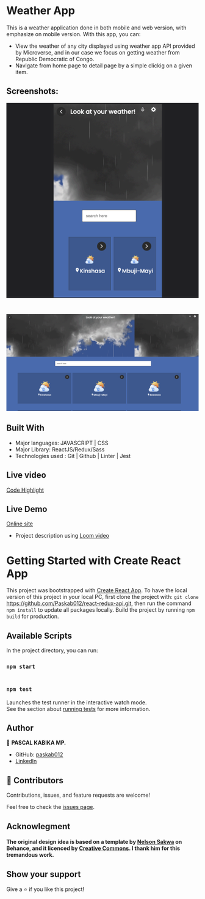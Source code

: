 # Weather App

This is a weather application done in both mobile and web version, with emphasize on mobile version. With this app, you can:
- View the weather of any city displayed using weather app API provided by Microverse, and in our case we focus on getting weather from Republic Democratic of Congo.
- Navigate from home page to detail page by a simple clickig on a given item.

## Screenshots: 

![mobile](./mobileVer.png)

#

![webversion](./webVer.png)

## Built With

- Major languages: JAVASCRIPT | CSS 
- Major Library: ReactJS/Redux/Sass
- Technologies used : Git | Github | Linter | Jest

## Live video

[Code Highlight](https://www.loom.com/share/8b122832d5f847caa896c021374589c0)

## Live Demo

[Online site](https://62641e7c471dd4520bd702de--weather-app-rdc.netlify.app/)

- Project description using
[Loom video](https://www.loom.com/share/8b122832d5f847caa896c021374589c0)
# Getting Started with Create React App

This project was bootstrapped with [Create React App](https://github.com/facebook/create-react-app).
To have the local version of this project in your local PC, first clone the project with: `git clone` https://github.com/Paskab012/react-redux-api.git,
then run the command `npm install` to update all packages locally.
Build the project by running `npm build`
for production.
## Available Scripts

In the project directory, you can run:

### `npm start`
#
### `npm test`

Launches the test runner in the interactive watch mode.\
See the section about [running tests](https://facebook.github.io/create-react-app/docs/running-tests) for more information.

## Author
👤 **PASCAL KABIKA MP.**

- GitHub: [paskab012](https://github.com/KABIKA681?tab=overview&from=2021-12-01&to=2021-12-31)
- [LinkedIn](https://www.linkedin.com/in/pascal-kabika-443061220/)
## 🤝 Contributors

Contributions, issues, and feature requests are welcome!

Feel free to check the [issues page](https://github.com/Paskab012/react-redux-api/issues).

## Acknowlegment

#### The original design idea is based on a template by [Nelson Sakwa](https://www.behance.net/sakwadesignstudio) on Behance, and it licenced by [Creative Commons](https://creativecommons.org/licenses/by-nc/4.0/). I thank him for this tremandous work.


## Show your support

Give a ⭐️ if you like this project!

